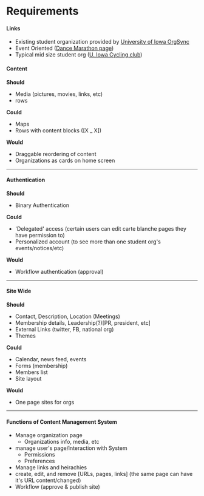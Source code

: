 # Requirements

#### Links
- Existing student organization provided by [University of Iowa OrgSync](http://uiowa.orgsync.com/)
- Event Oriented ([Dance Marathon page](https://dancemarathon.uiowa.edu/))
- Typical mid size student org ([U. Iowa Cycling club](https://orgsync.com/57969/chapter))


#### Content

**Should**
- Media (pictures, movies, links, etc)
- rows

**Could**
- Maps
- Rows with content blocks ([X _ X])

**Would**
- Draggable reordering of content
- Organizations as cards on home screen

---
#### Authentication

**Should**
- Binary Authentication

**Could**
- 'Delegated' access (certain users can edit carte blanche pages they have permission to)
- Personalized account (to see more than one student org's events/notices/etc)

**Would**
- Workflow authentication (approval)

---
#### Site Wide

**Should**
- Contact, Description, Location (Meetings)
- Membership details, Leadership(?)[PR, president, etc]
- External Links (twitter, FB, national org)
- Themes

**Could**
- Calendar, news feed, events
- Forms (membership)
- Members list
- Site layout

**Would**
- One page sites for orgs

---
#### Functions of Content Management System
- Manage organization page
    * Organizations info, media, etc
- manage user's page/interaction with System
    * Permissions
    * Preferences
- Manage links and heirachies
- create, edit, and remove [URLs, pages, links] (the same page can have it's URL content/changed)
- Workflow (approve & publish site)
